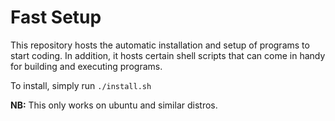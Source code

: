 # Fast Setup

This repository hosts the automatic installation and setup of programs to start coding. In addition, it hosts certain shell scripts that can come in handy for building and executing programs.

To install, simply run `./install.sh` 

**NB:** This only works on ubuntu and similar distros.
